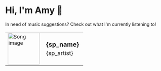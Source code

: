 # Hi, I'm Amy :watermelon:

In need of music suggestions? Check out what I'm currently listening to!

<table style="border-spacing:15px;border:0px">
    <tr>
        <td style="border:none">
            <a href={sp_link}>
                <img src={sp_img} alt="Song image" width="100px" height="100px">
            </a>
        </td>
        <td style="border:none">
            <h3 style="font-size:20px;margin:5px">{sp_name}</h3>
            <p style="font-size:18px;margin:5px">{sp_artist}</p>
        </td>
    </tr>
</table>

<!--
**asywe16/asywe16** is a ✨ _special_ ✨ repository because its `README.md` (this file) appears on your GitHub profile.

Here are some ideas to get you started:

- 🔭 I’m currently working on ...
- 🌱 I’m currently learning ...
- 👯 I’m looking to collaborate on ...
- 🤔 I’m looking for help with ...
- 💬 Ask me about ...
- 📫 How to reach me: ...
- 😄 Pronouns: ...
- ⚡ Fun fact: ...
-->
